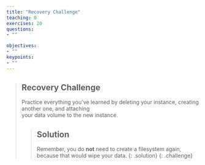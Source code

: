 ```yaml
---
title: "Recovery Challenge"
teaching: 0
exercises: 20
questions:
- ""

objectives:
- ""
keypoints:
- ""
---
```




> ## Recovery Challenge
> Practice everything you've learned by deleting your instance, creating another one, and attaching  
> your data volume to the new instance.
> > ## Solution
> > Remember, you do __not__ need to create a filesystem again, because that would wipe your data.
> {: .solution}
{: .challenge}
